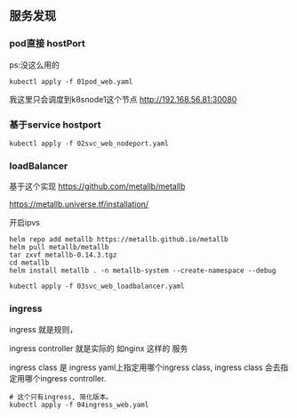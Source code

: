 ## 服务发现

### pod直接 hostPort

ps:没这么用的

```shell
kubectl apply -f 01pod_web.yaml
```

我这里只会调度到k8snode1这个节点 http://192.168.56.81:30080



### 基于service hostport

```shell
kubectl apply -f 02svc_web_nodeport.yaml
```

### loadBalancer

基于这个实现 https://github.com/metallb/metallb

https://metallb.universe.tf/installation/

开启ipvs

```shell
helm repo add metallb https://metallb.github.io/metallb
helm pull metallb/metallb
tar zxvf metallb-0.14.3.tgz
cd metallb 
helm install metallb . -n metallb-system --create-namespace --debug
```


```shell
kubectl apply -f 03svc_web_loadbalancer.yaml
```



### ingress

ingress 就是规则，

ingress controller 就是实际的 如nginx 这样的 服务

ingress class 是 ingress yaml上指定用哪个ingress class, ingress class 会去指定用哪个ingress controller.


```shell
# 这个只有ingress, 简化版本。 
kubectl apply -f 04ingress_web.yaml 
```